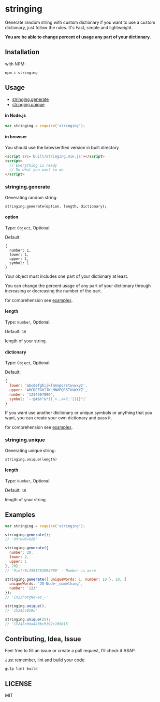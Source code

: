 # stringing

Generate random string with custom dictionary if you want to use a custom dictionary, just follow the rules. It's Fast, simple and lightweight.

**You are be able to change percent of usage any part of your dictionary.**

## Installation

with NPM:

`npm i stringing`

## Usage

- [stringing.generate](#stringinggenerate)
- [stringing.unique](#stringingunique)

#### in Node.js

```javascript
var stringing = require('stringing');
```

#### in browser

You should use the browserified version in built directory

```html
<script src='built/stringing.min.js'></script>
<script>
  // Everything is ready
  // Do what you want to do
</script>
```

### stringing.generate

Generating random string:

`stringing.generate(option, length, dictionary);`

#### option

Type: `Object`, Optional.

Default:

```
{
  number: 1,
  lower: 1,
  upper: 1,
  symbol: 1
}
```

Your object must includes one part of your dictionary at least.

You can change the percent usage of any part of your dictionary through increasing or decreasing the number of the part.

for comprehension see [examples](#examples).

#### length

Type: `Number`, Optional.

Default: `10`

length of your string.

#### dictionary

Type: `Object`, Optional.

Default:

```javascript
{
  lower: 'abcdefghijklmnopqrstuvwxyz',
  upper: 'ABCDEFGHIJKLMNOPQRSTUVWXYZ',
  number: '1234567890',
  symbol: `~!@#$%^&*()_+.,<>?;'[]{}"|`
}
```

If you want use another dictionary or unique symbols or anything that you want, you can create your own dictionary and pass it.

for comprehension see [examples](#examples).

### stringing.unique

Generating unique string:

`stringing.unique(length)`

#### length

Type: `Number`, Optional.

Default: `10`

length of your string.

## Examples

```javascript
var stringing = require('stringing');

stringing.generate();
// '9R*uw&>UZ6'

stringing.generate({
  number: 20,
  lower: 2,
  upper: 1
}, 20);
// '9imfr8c459IC8389378D' - Number is more

stringing.generate({ uniqueWords: 1, number: 10 }, 20, {
  uniqueWords: 'JS-Node-_something',
  number: '123'
});
// 'in23hotgNd-es_-'

stringing.unique();
// '15245c059c'

stringing.unique(25);
// '15245c0da428bc9192c105615'
```

## Contributing, Idea, Issue

Feel free to fill an issue or create a pull request, I'll check it ASAP.

Just remember, lint and build your code:

`gulp lint build`

## LICENSE

MIT
